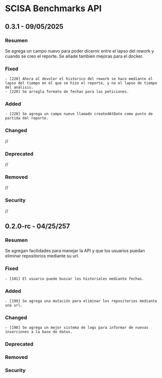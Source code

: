 # SCISA Benchmarks API

## 0.3.1 - 09/05/2025

### Resumen
Se agrega un campo nuevo para poder dicernir entre el lapso del rework y cuando se creo el reporte. 
Se añade tambien mejoras para el docker.

### Fixed
    - [220] Ahora al devoler el historico del rework se hace mediante el lapso del tiempo en el que se hizo el reporte, y no el lapso de tiempo del análisis.
    - [220] Se arregla formato de fechas para las peticiones.

### Added
    - [220] Se agrega un campo nuevo llamado createdAtDate como punto de partida del reporte.

### Changed
//
### Deprecated
//
### Removed
//
### Security
//

## 0.2.0-rc - 04/25/257

### Resumen
Se agregan facilidades para manejar la API y que los usuarios puedan eliminar repositorios mediante su url.

### Fixed
    - [101] El usuario puede buscar los historiales mediante fechas.

### Added
    - [199] Se agrega una mutación para eliminar los repositorios mediante una url. 

### Changed
    - [198] Se agrega un mejor sistema de logs para informar de nuevas inserciones a la base de datos.

### Deprecated

### Removed

### Security